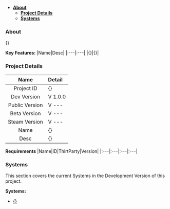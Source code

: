 - [**About**](https://github.com/FueledByOCHD/Realms-Invasion-Info-Center/blob/develop/{}#about)
	- [**Project Details**](https://github.com/FueledByOCHD/Realms-Invasion-Info-Center/blob/develop/{}#project-details)
	- [**Systems**](https://github.com/FueledByOCHD/Realms-Invasion-Info-Center/blob/develop/{}#systems)

### **About**

{}

**Key Features:**
|Name|Desc|
|:---|:---|
|{}|{}|

### **Project Details**

|Name|Detail|
|:---:|:---|
|Project ID|{}|
|Dev Version|V 1.0.0|
|Public Version|V ---|
|Beta Version|V ---|
|Steam Version|V ---|
|Name|{}|
|Desc|{}|

**Requirements**
|Name|ID|ThirtParty|Version|
|:---|:---|:---|:---|

### **Systems**

This section covers the current Systems in the Development Version of this project.

**Systems:**
- [{}]()